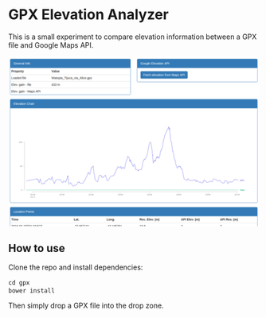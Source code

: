 # GPX Elevation Analyzer

This is a small experiment to compare elevation information between a GPX file and Google Maps API.

![Screenshot](https://raw.githubusercontent.com/luciopaiva/gpx/master/gpx-elev.png)

## How to use

Clone the repo and install dependencies:

    cd gpx
    bower install

Then simply drop a GPX file into the drop zone.
